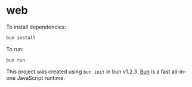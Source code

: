 # web

To install dependencies:

```bash
bun install
```

To run:

```bash
bun run 
```

This project was created using `bun init` in bun v1.2.3. [Bun](https://bun.sh) is a fast all-in-one JavaScript runtime.
